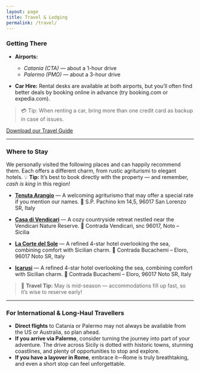 ```yaml
---
layout: page
title: Travel & Lodging
permalink: /travel/
---
```



### Getting There
- **Airports:**
  - *Catania (CTA)* — about a 1-hour drive
  - *Palermo (PMO)* — about a 3-hour drive

- **Car Hire:**
  Rental desks are available at both airports, but you’ll often find better deals by booking online in advance (try booking.com or expedia.com).

> 💳 Tip: When renting a car, bring more than one credit card as backup in case of issues.

<a href="{{ '/assets/pdf/travel_guide.pdf' | relative_url }}" class="button" target="_blank" rel="noopener">Download our Travel Guide</a>

---

### Where to Stay

We personally visited the following places and can happily recommend them. Each offers a different charm, from rustic agriturismi to elegant hotels.
💡 **Tip:** It’s best to book directly with the property — and remember, *cash is king* in this region!

* **[Tenuta Arangio](https://www.vendicari-agriturismo.com/it)** — A welcoming agriturismo that may offer a special rate if you mention our names.
  📍 S.P. Pachino km 14,5, 96017 San Lorenzo SR, Italy

* **[Casa di Vendicari](https://www.casavendicari.it/en)** — A cozy countryside retreat nestled near the Vendicari Nature Reserve.
  📍 Contrada Vendicari, snc 96017, Noto – Sicilia

* **[La Corte del Sole](https://lacortedelsole.it/en/)** — A refined 4-star hotel overlooking the sea, combining comfort with Sicilian charm.
  📍 Contrada Bucachemi – Eloro, 96017 Noto SR, Italy

* **[Icarusi](https://www.icarusi.it/en/)** — A refined 4-star hotel overlooking the sea, combining comfort with Sicilian charm.
  📍 Contrada Bucachemi – Eloro, 96017 Noto SR, Italy

> 🌿 **Travel Tip:** May is mid-season — accommodations fill up fast, so it’s wise to reserve early!



---

### For International & Long-Haul Travellers
- **Direct flights** to Catania or Palermo may not always be available from the US or Australia, so plan ahead.
- **If you arrive via Palermo**, consider turning the journey into part of your adventure. The drive across Sicily is dotted with historic towns, stunning coastlines, and plenty of opportunities to stop and explore.
- **If you have a layover in Rome**, embrace it—Rome is truly breathtaking, and even a short stop can feel unforgettable.

